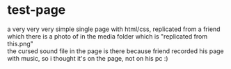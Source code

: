 # test-page
a very very very simple single page with html/css, replicated from a friend which there is a photo of in the media folder which is "replicated from this.png" <br>
the cursed sound file in the page is there because friend recorded his page with music, so i thought it's on the page, not on his pc :)
